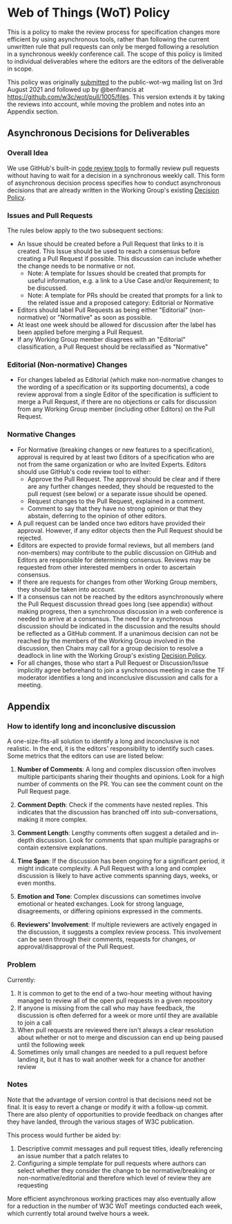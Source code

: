 # Web of Things (WoT) Policy
This is a policy to make the review process for specification changes more efficient by using asynchronous tools, rather than following the current unwritten rule that pull requests can only be merged following a resolution in a synchronous weekly conference call.
The scope of this policy is limited to individual deliverables where the editors are the editors of the deliverable in scope.

This policy was originally [submitted](https://lists.w3.org/Archives/Public/public-wot-wg/2021Aug/0006.html) to the public-wot-wg mailing list on 3rd August 2021 and followed up by @benfrancis at https://github.com/w3c/wot/pull/1005/files.
This version extends it by taking the reviews into account, while moving the problem and notes into an Appendix section.

## Asynchronous Decisions for Deliverables

### Overall Idea

We use GitHub's built-in [code review tools](https://docs.github.com/en/pull-requests/collaborating-with-pull-requests/reviewing-changes-in-pull-requests/about-pull-request-reviews) to formally review pull requests without having to wait for a decision in a synchronous weekly call.
This form of asynchronous decision process specifies how to conduct asynchronous decisions that are already written in the Working Group's existing [Decision Policy](https://www.w3.org/2020/01/wot-wg-charter.html#decisions).

### Issues and Pull Requests

The rules below apply to the two subsequent sections:

- An Issue should be created before a Pull Request that links to it is created.  This Issue should be used to reach a consensus before creating a Pull Request if possible.  This discussion can include whether the change needs to be normative or not.
    - Note: A template for Issues should be created that prompts for useful information, e.g. a link to a Use Case and/or Requirement; to be discussed.
    - Note: A template for PRs should be created that prompts for a link to the related issue and a proposed category: Editorial or Normative
- Editors should label Pull Requests as being either "Editorial" (non-normative) or "Normative" as soon as possible.
- At least one week should be allowed for discussion after the label has been applied before merging a Pull Request.
- If any Working Group member disagrees with an "Editorial" classification, a Pull Request should be reclassified as "Normative"

### Editorial (Non-normative) Changes

- For changes labeled as Editorial (which make non-normative changes to the wording of a specification or its supporting documents), a code review approval from a single Editor of the specification is sufficient to merge a Pull Request, if there are no objections or calls for discussion from any Working Group member (including other Editors) on the Pull Request.

### Normative Changes

- For Normative (breaking changes or new features to a specification), approval is required by at least two Editors of a specification who are not from the same organization or who are Invited Experts. Editors should use GitHub's code review tool to either:
  - Approve the Pull Request. The approval should be clear and if there are any further changes needed, they should be requested to the pull request (see below) or a separate issue should be opened.
  - Request changes to the Pull Request, explained in a comment.
  - Comment to say that they have no strong opinion or that they abstain, deferring to the opinion of other editors.
- A pull request can be landed once two editors have provided their approval.  However, if any editor objects then the Pull Request should be rejected.
- Editors are expected to provide formal reviews, but all members (and non-members) may contribute to the public discussion on GitHub and Editors are responsible for determining consensus. Reviews may be requested from other interested members in order to ascertain consensus.
- If there are requests for changes from other Working Group members, they should be taken into account.
- If a consensus can not be reached by the editors asynchronously where the Pull Request discussion thread goes long (see appendix) without making progress, then a synchronous discussion in a web conference is needed to arrive at a consensus. The need for a synchronous discussion should be indicated in the discussion and the results should be reflected as a GitHub comment. If a unanimous decision can not be reached by the members of the Working Group involved in the discussion, then Chairs may call for a group decision to resolve a deadlock in line with the Working Group's existing [Decision Policy](https://www.w3.org/2020/01/wot-wg-charter.html#decisions).
- For all changes, those who start a Pull Request or Discussion/Issue implicitly agree beforehand to join a synchronous meeting in case the TF moderator identifies a long and inconclusive discussion and calls for a meeting.

## Appendix

### How to identify long and inconclusive discussion

A one-size-fits-all solution to identify a long and inconclusive is not realistic. In the end, it is the editors' responsibility to identify such cases. 
Some metrics that the editors can use are listed below:

1. **Number of Comments**: A long and complex discussion often involves multiple participants sharing their thoughts and opinions. Look for a high number of comments on the PR. You can see the comment count on the Pull Request page.

2. **Comment Depth**: Check if the comments have nested replies. This indicates that the discussion has branched off into sub-conversations, making it more complex.

3. **Comment Length**: Lengthy comments often suggest a detailed and in-depth discussion. Look for comments that span multiple paragraphs or contain extensive explanations.

4. **Time Span**: If the discussion has been ongoing for a significant period, it might indicate complexity. A Pull Request with a long and complex discussion is likely to have active comments spanning days, weeks, or even months.

5. **Emotion and Tone**: Complex discussions can sometimes involve emotional or heated exchanges. Look for strong language, disagreements, or differing opinions expressed in the comments.

5. **Reviewers' Involvement**: If multiple reviewers are actively engaged in the discussion, it suggests a complex review process. This involvement can be seen through their comments, requests for changes, or approval/disapproval of the Pull Request.

### Problem

Currently:
1. It is common to get to the end of a two-hour meeting without having managed to review all of the open pull requests in a given repository
2. If anyone is missing from the call who may have feedback, the discussion is often deferred for a week or more until they are available to join a call
3. When pull requests are reviewed there isn't always a clear resolution about whether or not to merge and discussion can end up being paused until the following week
4. Sometimes only small changes are needed to a pull request before landing it, but it has to wait another week for a chance for another review

### Notes

Note that the advantage of version control is that decisions need not be final. It is easy to revert a change or modify it with a follow-up commit. There are also plenty of opportunities to provide feedback on changes after they have landed, through the various stages of W3C publication.

This process would further be aided by:
1. Descriptive commit messages and pull request titles, ideally referencing an issue number that a patch relates to
2. Configuring a simple template for pull requests where authors can select whether they consider the change to be normative/breaking or non-normative/editorial and therefore which level of review they are requesting

More efficient asynchronous working practices may also eventually allow for a reduction in the number of W3C WoT meetings conducted each week, which currently total around twelve hours a week.
